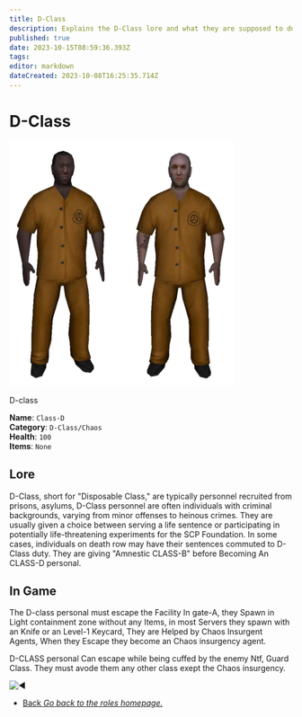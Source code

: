 ```yaml
---
title: D-Class
description: Explains the D-Class lore and what they are supposed to do in the game.
published: true
date: 2023-10-15T08:59:36.393Z
tags: 
editor: markdown
dateCreated: 2023-10-08T16:25:35.714Z
---
```


# D-Class

![](/images/roles/classd.png)

D-class

**Name**: `Class-D`  
**Category**: `D-Class/Chaos`  
**Health**: `100`  
**Items**: `None`

## Lore

D-Class, short for "Disposable Class," are typically personnel recruited from prisons, asylums, D-Class personnel are often individuals with criminal backgrounds, varying from minor offenses to heinous crimes. They are usually given a choice between serving a life sentence or participating in potentially life-threatening experiments for the SCP Foundation. In some cases, individuals on death row may have their sentences commuted to D-Class duty. They are giving "Amnestic CLASS-B" before Becoming An CLASS-D personal.

## In Game

The D-class personal must escape the Facility In gate-A, they Spawn in Light containment zone without any Items, in most Servers they spawn with an Knife or an Level-1 Keycard, They are Helped by Chaos Insurgent Agents, When they Escape they become an Chaos insurgency agent.

D-CLASS personal Can escape while being cuffed by the enemy Ntf, Guard Class. They must avode them any other class exept the Chaos insurgency.

![◀️](/_assets/svg/twemoji/25c0.svg)

-   [Back *Go back to the roles homepage.*](/en/game/jobs)